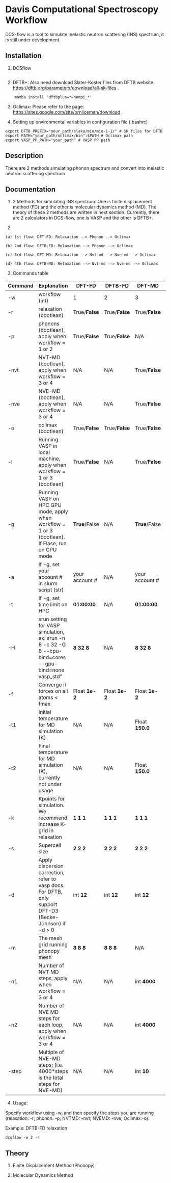 # Davis Computational Spectroscopy Workflow 

DCS-flow is a tool to simulate inelastic neutron scattering (INS) spectrum, it is still under development.


## Installation

1. DCSflow

```

```

2. DFTB+: Also need download Slater-Koster files from DFTB website https://dftb.org/parameters/download/all-sk-files .

```
    mamba install 'dftbplus=*=nompi_*'
```


3. Oclimax: Please refer to the page: https://sites.google.com/site/ornliceman/download .

4. Setting up environmental variables in configuration file (.bashrc)

```
export DFTB_PREFIX="your_path/slako/mio/mio-1-1/" # SK files for DFTB
export PATH="your_path/oclimax/bin":$PATH # Oclimax path
export VASP_PP_PATH="your_path" # VASP PP path
```


## Description

There are 2 methods simulating phonon spectrum and convert into inelastic neutron scattering spectrum

## Documentation

1. 2 Methods for simulating INS spectrum. One is finite displacement method (FD) and the other is molecular dynamics method (MD). The theory of these 2 methods are written in next section. Currently, there are 2 calculators in DCS-flow, one is VASP and the other is DFTB+.

2. 

    (a) 1st flow: DFT-FD: Relaxation --> Phonon --> Oclimax

    (b) 2nd flow: DFTB-FD: Relaxation --> Phonon --> Oclimax

    (c) 3rd flow: DFT-MD: Relaxation --> Nvt-md --> Nve-md --> Oclimax

    (d) 4th flow: DFTB-MD: Relaxation --> Nvt-md --> Nve-md --> Oclimax

3. Commands table

|  Command |Explanation| DFT-FD  |  DFTB-FD |  DFT-MD  | DFTB-MD  |   
|----------|----------|----------|----------|----------|----------|
|    -w    | workflow (int) |   1     |     2    |     3    |     4    | 
|    -r    | relaxation (bootlean) |   True/**False**  |    True/**False** |  True/**False**  |   True/**False**  |
|    -p    | phonons (bootlean), apply when workflow = 1 or 2 | True/**False**    |    True/**False** |   N/A    |   N/A    | 
|    -nvt  | NVT-MD (bootlean), apply when workflow = 3 or 4 |   N/A    |    N/A   |   True/**False**  |   True/**False**  |
|    -nve  | NVE-MD (bootlean), apply when workflow = 3 or 4|   N/A    |    N/A   |   True/**False**  |   True/**False**  |
|    -o    | oclimax (bootlean)|   True/**False**  |    True/**False** |   True/**False**  |   True/**False**  |
|    -l    | Running VASP in local machine, apply when workflow = 1 or 3 (bootlean)|   True/**False**     |    N/A   |     True/**False**    |   N/A    |  
|    -g    | Running VASP on HPC GPU mode, apply when workflow = 1 or 3 (bootlean). If Flase, run on CPU mode |  **True**/False   |   N/A   |  **True**/False |  N/A   | 
|    -a    | If -g, set your account # in slurm script (str) | your account #      |    N/A   |  your account #  |    N/A   |
|    -t    | If -g, set time limit on HPC | **01:00:00** | N/A | **01:00:00** | N/A |  
|    -H    | srun setting for VASP simulation, ex: srun -n 8 -c 32 -G 8 --cpu-bind=cores --gpu-bind=none vasp_std"| **8 32 8** |  N/A  | **8 32 8** |  N/A  |  
|    -f    | Converge if forces on all atoms < fmax| Float  **1e-2**   |  Float **1e-2**   |  Float **1e-2**   | Float **1e-2**   |
|    -t1   | Initial temperature for MD simulation (K) |   N/A    |   N/A    |   Float **150.0**   |    Float **150.0**   |
|    -t2   | Final temperature for MD simulation (K), currently not under usage|   N/A    |    N/A   |  Float **150.0**   |    N/A   |
|    -k    | Kpoints for simulation. We recommend increase K-grid in relaxation | **1 1 1**  | **1 1 1**  | **1 1 1**  | **1 1 1**  |
|    -s    | Supercell size | **2 2 2**  | **2 2 2**  | **2 2 2**  | **2 2 2**  |
|    -d    | Apply dispersion correction, refer to vasp docs. For DFTB, only support DFT-D3 (Becke-Johnson) if -d > 0| int **12**  | int **12** | int **12** | int **12** |
|    -m    | The mesh grid running phonopy mesh | **8 8 8**  | **8 8 8**  |   N/A   |   N/A   |
|    -n1   | Number of NVT MD steps, apply when workflow = 3 or 4|  N/A | N/A  | int **4000**   | int **4000** |
|    -n2   | Number of NVE MD steps for each loop, apply when workflow = 3 or 4  |  N/A  |  N/A  | int **4000**  | int **4000** |
|    -step | Multiple of NVE-MD steps; (i.e. 4000*steps is the total steps for NVE-MD) |  N/A  | N/A  | int **10**  | int **10** |

4. Usage:

Specify workflow using -w, and then specify the steps you are running (relaxation: -r; phonon: -p; NVTMD: -nvt; NVEMD: -nve; Oclimax:-o).

Example: DFTB-FD relaxation
``` 
dcsflow -w 2 -r
```

## Theory

1. Finite Displacement Method (Phonopy)

2. Molecular Dynamics Method